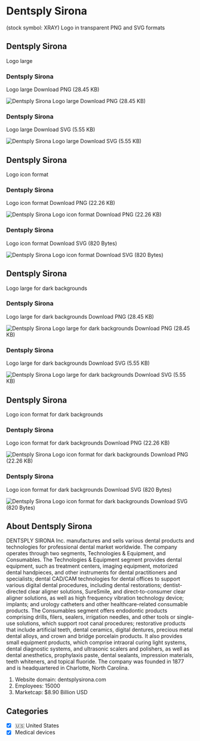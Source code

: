 # Dentsply Sirona
 (stock symbol: XRAY) Logo in transparent PNG and SVG formats

## Dentsply Sirona
 Logo large

### Dentsply Sirona
 Logo large Download PNG (28.45 KB)

![Dentsply Sirona
 Logo large Download PNG (28.45 KB)](/img/orig/XRAY_BIG-39dc1b00.png)

### Dentsply Sirona
 Logo large Download SVG (5.55 KB)

![Dentsply Sirona
 Logo large Download SVG (5.55 KB)](/img/orig/XRAY_BIG-c5613d66.svg)

## Dentsply Sirona
 Logo icon format

### Dentsply Sirona
 Logo icon format Download PNG (22.26 KB)

![Dentsply Sirona
 Logo icon format Download PNG (22.26 KB)](/img/orig/XRAY-7512de0b.png)

### Dentsply Sirona
 Logo icon format Download SVG (820 Bytes)

![Dentsply Sirona
 Logo icon format Download SVG (820 Bytes)](/img/orig/XRAY-30ab8561.svg)

## Dentsply Sirona
 Logo large for dark backgrounds

### Dentsply Sirona
 Logo large for dark backgrounds Download PNG (28.45 KB)

![Dentsply Sirona
 Logo large for dark backgrounds Download PNG (28.45 KB)](/img/orig/XRAY_BIG.D-8acb23be.png)

### Dentsply Sirona
 Logo large for dark backgrounds Download SVG (5.55 KB)

![Dentsply Sirona
 Logo large for dark backgrounds Download SVG (5.55 KB)](/img/orig/XRAY_BIG.D-cf3d1899.svg)

## Dentsply Sirona
 Logo icon format for dark backgrounds

### Dentsply Sirona
 Logo icon format for dark backgrounds Download PNG (22.26 KB)

![Dentsply Sirona
 Logo icon format for dark backgrounds Download PNG (22.26 KB)](/img/orig/XRAY.D-b0c4984e.png)

### Dentsply Sirona
 Logo icon format for dark backgrounds Download SVG (820 Bytes)

![Dentsply Sirona
 Logo icon format for dark backgrounds Download SVG (820 Bytes)](/img/orig/XRAY.D-01158b46.svg)

## About Dentsply Sirona


DENTSPLY SIRONA Inc. manufactures and sells various dental products and technologies for professional dental market worldwide. The company operates through two segments, Technologies & Equipment, and Consumables. The Technologies & Equipment segment provides dental equipment, such as treatment centers, imaging equipment, motorized dental handpieces, and other instruments for dental practitioners and specialists; dental CAD/CAM technologies for dental offices to support various digital dental procedures, including dental restorations; dentist-directed clear aligner solutions, SureSmile, and direct-to-consumer clear aligner solutions, as well as high frequency vibration technology device; implants; and urology catheters and other healthcare-related consumable products. The Consumables segment offers endodontic products comprising drills, filers, sealers, irrigation needles, and other tools or single-use solutions, which support root canal procedures; restorative products that include artificial teeth, dental ceramics, digital dentures, precious metal dental alloys, and crown and bridge porcelain products. It also provides small equipment products, which comprise intraoral curing light systems, dental diagnostic systems, and ultrasonic scalers and polishers, as well as dental anesthetics, prophylaxis paste, dental sealants, impression materials, teeth whiteners, and topical fluoride. The company was founded in 1877 and is headquartered in Charlotte, North Carolina.

1. Website domain: dentsplysirona.com
2. Employees: 15000
3. Marketcap: $8.90 Billion USD


## Categories
- [x] 🇺🇸 United States
- [x] Medical devices

